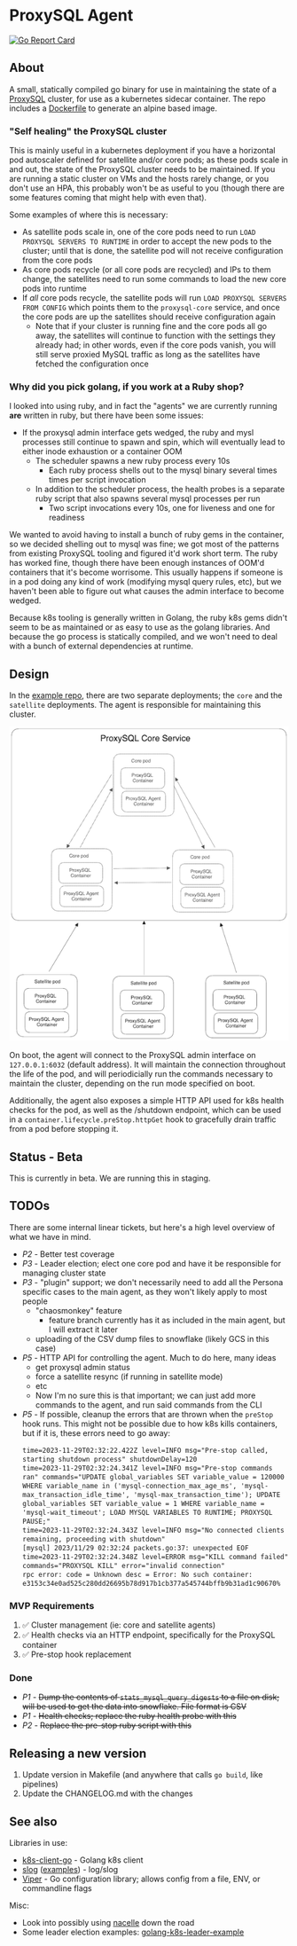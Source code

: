 # ProxySQL Agent

[![Go Report Card](https://goreportcard.com/badge/github.com/kuzmik/proxysql-agent)](https://goreportcard.com/report/github.com/kuzmik/proxysql-agent)

## About

A small, statically compiled go binary for use in maintaining the state of a [ProxySQL](https://github.com/sysown/proxysql) cluster, for use as a kubernetes sidecar container. The repo includes a [Dockerfile](build/Dockerfile) to generate an alpine based image.

### "Self healing" the ProxySQL cluster

This is mainly useful in a kubernetes deployment if you have a horizontal pod autoscaler defined for satellite and/or core pods; as these pods scale in and out, the state of the ProxySQL cluster needs to be maintained. If you are running a static cluster on VMs and the hosts rarely change, or you don't use an HPA, this probably won't be as useful to you (though there are some features coming that might help with even that).

Some examples of where this is necessary:

- As satellite pods scale in, one of the core pods need to run `LOAD PROXYSQL SERVERS TO RUNTIME` in order to accept the new pods to the cluster; until that is done, the satellite pod will not receive configuration from the core pods
- As core pods recycle (or all core pods are recycled) and IPs to them change, the satellites need to run some commands to load the new core pods into runtime
- If _all_ core pods recycle, the satellite pods will run `LOAD PROXYSQL SERVERS FROM CONFIG` which points them to the `proxysql-core` service, and once the core pods are up the satellites should receive configuration again
  - Note that if your cluster is running fine and the core pods all go away, the satellites will continue to function with the settings they already had; in other words, even if the core pods vanish, you will still serve proxied MySQL traffic as long as the satellites have fetched the configuration once

### Why did you pick golang, if you work at a Ruby shop?

I looked into using ruby, and in fact the "agents" we are currently running **are** written in ruby, but there have been some issues:

- If the proxysql admin interface gets wedged, the ruby and mysl processes still continue to spawn and spin, which will eventually lead to either inode exhaustion or a container OOM
  - The scheduler spawns a new ruby process every 10s
    - Each ruby process shells out to the mysql binary several times times per script invocation
  - In addition to the scheduler process, the health probes is a separate ruby script that also spawns several mysql processes per run 
    - Two script invocations every 10s, one for liveness and one for readiness


We wanted to avoid having to install a bunch of ruby gems in the container, so we decided shelling out to mysql was fine; we got most of the patterns from existing ProxySQL tooling and figured it'd work short term. The ruby has worked fine, though there have been enough instances of OOM'd containers that it's become worrisome. This usually happens if someone is in a pod doing any kind of work (modifying mysql query rules, etc), but we haven't been able to figure out what causes the admin interface to become wedged.

Because k8s tooling is generally written in Golang, the ruby k8s gems didn't seem to be as maintained or as easy to use as the golang libraries. And because the go process is statically compiled, and we won't need to deal with a bunch of external dependencies at runtime.


## Design

In the [example repo](https://github.com/kuzmik/local-proxysql), there are two separate deployments; the `core` and the `satellite` deployments. The agent is responsible for maintaining this cluster.

![image](docs/infra.png)

On boot, the agent will connect to the ProxySQL admin interface on `127.0.0.1:6032` (default address). It will maintain the connection throughout the life of the pod, and will periodicially run the commands necessary to maintain the cluster, depending on the run mode specified on boot. 

Additionally, the agent also exposes a simple HTTP API used for k8s health checks for the pod, as well as the /shutdown endpoint, which can be used in a `container.lifecycle.preStop.httpGet` hook to gracefully drain traffic from a pod before stopping it.


## Status - Beta

This is currently in beta. We are running this in staging.


## TODOs

There are some internal linear tickets, but here's a high level overview of what we have in mind.

- *P2* - Better test coverage
- *P3* - Leader election; elect one core pod and have it be responsible for managing cluster state
- *P3* - "plugin" support; we don't necessarily need to add all the Persona specific cases to the main agent, as they won't likely apply to most people
  - "chaosmonkey" feature
    - feature branch currently has it as included in the main agent, but I will extract it later
  - uploading of the CSV dump files to snowflake (likely GCS in this case)
- *P5* - HTTP API for controlling the agent. Much to do here, many ideas
  - get proxysql admin status
  - force a satellite resync (if running in satellite mode)
  - etc
  - Now I'm no sure this is that important; we can just add more commands to the agent, and run said commands from the CLI
- *P5* - If possible, cleanup the errors that are thrown when the `preStop` hook runs. This might not be possible due to how k8s kills containers, but if it is, these errors need to go away:
    ```
    time=2023-11-29T02:32:22.422Z level=INFO msg="Pre-stop called, starting shutdown process" shutdownDelay=120
    time=2023-11-29T02:32:24.341Z level=INFO msg="Pre-stop commands ran" commands="UPDATE global_variables SET variable_value = 120000 WHERE variable_name in ('mysql-connection_max_age_ms', 'mysql-max_transaction_idle_time', 'mysql-max_transaction_time'); UPDATE global_variables SET variable_value = 1 WHERE variable_name = 'mysql-wait_timeout'; LOAD MYSQL VARIABLES TO RUNTIME; PROXYSQL PAUSE;"
    time=2023-11-29T02:32:24.343Z level=INFO msg="No connected clients remaining, proceeding with shutdown"
    [mysql] 2023/11/29 02:32:24 packets.go:37: unexpected EOF
    time=2023-11-29T02:32:24.348Z level=ERROR msg="KILL command failed" commands="PROXYSQL KILL" error="invalid connection"
    rpc error: code = Unknown desc = Error: No such container: e3153c34e0ad525c280dd26695b78d917b1cb377a545744bffb9b31ad1c90670%
    ```

### MVP Requirements

1. ✅ Cluster management (ie: core and satellite agents)
1. ✅ Health checks via an HTTP endpoint, specifically for the ProxySQL container
1. ✅ Pre-stop hook replacement

### Done

- *P1* - ~~Dump the contents of `stats_mysql_query_digests` to a file on disk; will be used to get the data into snowflake. File format is CSV~~
- *P1* - ~~Health checks; replace the ruby health probe with this~~
- *P2* - ~~Replace the pre-stop ruby script with this~~


## Releasing a new version

1. Update version in Makefile (and anywhere that calls `go build`, like pipelines)
1. Update the CHANGELOG.md with the changes


## See also

Libraries in use:

* [k8s-client-go](https://github.com/kubernetes/client-go) - Golang k8s client
* [slog](https://pkg.go.dev/log/slog) ([examples](https://betterstack.com/community/guides/logging/logging-in-go/)) - log/slog
* [Viper](https://pkg.go.dev/github.com/spf13/viper) - Go configuration library; allows config from a file, ENV, or commandline flags

Misc:

* Look into possibly using [nacelle](https://www.nacelle.dev/docs/topics/overview/) down the road
* Some leader election examples: [golang-k8s-leader-example](https://github.com/mjasion/golang-k8s-leader-example)
